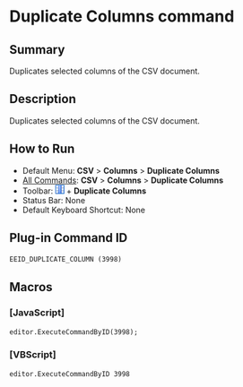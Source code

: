 # Duplicate Columns command

## Summary

Duplicates selected columns of the CSV document.

## Description

Duplicates selected columns of the CSV document.

## How to Run

- Default Menu: **CSV** \> **Columns** \> **Duplicate Columns**
- [All Commands](../tools/all_commands): **CSV** \> **Columns** \> **Duplicate Columns**
- Toolbar: ![](../../images/columns_separators.gif) \+ **Duplicate Columns**
- Status Bar: None
- Default Keyboard Shortcut: None

## Plug-in Command ID

```
EEID_DUPLICATE_COLUMN (3998)
```

## Macros

### \[JavaScript\]

```
editor.ExecuteCommandByID(3998);
```

### \[VBScript\]

```
editor.ExecuteCommandByID 3998
```
